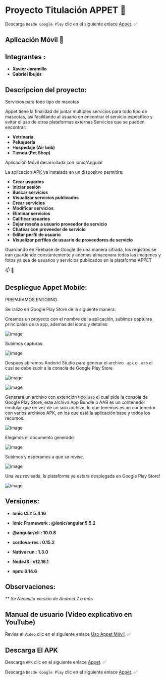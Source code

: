 # Proyecto Titulación APPET :dog:

Descarga `Desde Google Play` clic en el siguiente enlace [Appet](https://play.google.com/store/apps/details?id=com.appet21.app). :white_check_mark:

## Aplicación Móvil :iphone:

## Integrantes : 
* **Xavier Jaramillo** 
* **Gabriel Ibujés** 

## Descripcion del proyecto:
Servicios para todo tipo de macotas

Appet tiene la finalidad de juntar multiples servicios para todo tipo de mascotas, así facilitando al usuario en encontrar el servicio especifico y evitar el uso de otras plataformas externas
Servicios que se pueden encontrar: 
* **Vetrinaria.**
* **Peluquería**
* **Hospedaje (Air bnb)**
* **Tienda (Pet Shop)**

Aplicación Móvil desarrollada con Ionic/Angular

La aplicacion APK ya instalada en un dispositvo permitira:
* **Crear usuarios** 
* **Iniciar sesión**
* **Buscar servicios**
* **Visualizar servicios publicados**
* **Crear servicios**
* **Modificar servicios**
* **Eliminar servicios**
* **Calificar usuarios**
* **Dejar reseña a usuario proveedor de servicio**
* **Chatear con proveedor de servicio**
* **Editar perfil de usuario**
* **Visualizar perfiles de usuario de proveedores de servicio**

Guardando en Firebase de Google de una manera cifrada, los registros se iran guardando constantemente y ademas almacenara todas las imagenes y fotos ya sea de usuarios y servicios publicados en la plataforma APPET

:mailbox: :email:

## Despliegue Appet Mobile:

PREPARAMOS ENTORNO

Se ralizo en Google Play Store de la siguiente manera:

Creamos un proyecto con el nombre de la aplicación, subimos capturas principales de la app, ademas del icono y detalles:

![image](https://user-images.githubusercontent.com/38759787/138791623-1b36fbd7-2b03-4cc5-be27-fbd589ffc30d.png)

Subimos capturas:

![image](https://user-images.githubusercontent.com/38759787/138797550-ab26dc2b-8f41-422b-a9c8-0eac69c1e2fa.png)

Despues abiremos Andorid Studio para generar el archivo `.apk` o `.aab` el cual se debe subir a la consola de Google Play Store

![image](https://user-images.githubusercontent.com/38759787/138794842-da2cd99c-dea0-4925-8831-798e9ef66ad0.png)


![image](https://user-images.githubusercontent.com/38759787/138794894-8dd419dd-2fc2-4392-bd19-a20cf19645f9.png)

Generará un archivo con extención tipo`.aab` el cual pide la consola de Google Play Store, este archivo App Bundle o AAB es un contenedor modular que en vez de un solo archivo, lo que tenemos es un contenedor con varios archivos APK, en los que está la aplicación base y todos los recursos.

![image](https://user-images.githubusercontent.com/38759787/138795196-f8c61789-ed55-425e-99c6-378976d99be6.png)

Elegimos el documento generado

![image](https://user-images.githubusercontent.com/38759787/138795559-258b49f7-484b-4a19-893d-d8dd1cdaea3e.png)

Subimos y esperamos a que se revise.

![image](https://user-images.githubusercontent.com/38759787/138796289-03362e95-1e6f-4fbe-9016-8bd2ed3bb983.png)

Una vez revisada, la plataforma ya estara desplegada en Google Play Store!

![image](https://user-images.githubusercontent.com/38759787/138796512-a4a9a57b-59a3-427c-8f17-39ea95365f04.png)


## Versiones:

* **Ionic CLI: 5.4.16**
* **Ionic Framework : @ionic/angular 5.5.2**
* **@angular/cli : 10.0.8**

* **cordova-res : 0.15.2**
* **Native run : 1.3.0**
* **NodeJS : v12.16.1**
* **npm: 6.14.6**

## Observaciones:

** *Se Necesita versión de Android 7 o más*

## Manual de usuario (Video explicativo en YouTube)

Revisa el `Video` clic en el siguiente enlace [Uso Appet Móvil](https://www.youtube.com/watch?v=Qz0A03kBsSc). :white_check_mark:

## Descarga El APK

Descarga `APK` clic en el siguiente enlace [Appet](https://download1326.mediafire.com/waan232rcdzg/jvq2qmkoy9joqdr/Appet.apk). :white_check_mark:

Descarga `Desde Google Play` clic en el siguiente enlace [Appet](https://play.google.com/store/apps/details?id=com.appet21.app). :white_check_mark:






